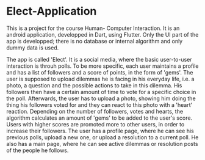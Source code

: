 # Elect-Application
This is a project for the course Human- Computer Interaction. It is an android application, developped in Dart, using Flutter. Only the UI part of the app is developped; there is no database or internal algorithm and only dummy data is used.

The app is called 'Elect'. It is a social media, where the basic user-to-user interaction is throuh polls. To be more specific, each user maintains a profile and has a list of followers and a score of points, in the form of 'gems'. The user is supposed to upload dilemmas he is facing in his everyday life, i.e. a photo, a question and the possible actions to take in this dilemma. His followers then have a certain amount of time to vote for a specific choice in the poll. Afterwards, the user has to upload a photo, showing him doing the thing his followers voted for and they can react to this photo with a 'heart' reaction. Depending on the number of followers, votes and hearts, the algorithm calculates an amount of 'gems' to be added to the user's score. Users with higher scores are promoted more to other users, in order to increase their followers. The user has a profile page, where he can see his previous polls, upload a new one, or upload a resolution to a current poll. He also has a main page, where he can see active dilemmas or resolution posts of the people he follows.
